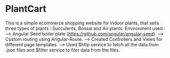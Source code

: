 # PlantCart
This is a simple ecommerce shopping website for indoor plants, that sells three types of plants : Succulents, Bonsai and Air plants.
Environment used :
--> Angular Seed boiler plate (https://github.com/angular/angular-seed).
--> Custom routing using Angular-Route.
--> Created Controllers and Views for different page templates.
--> Used $http service to fetch all the data from .json files and $filter service to filer data from the files.
